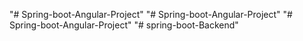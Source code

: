 "# Spring-boot-Angular-Project" 
"# Spring-boot-Angular-Project" 
"# Spring-boot-Angular-Project" 
"# spring-boot-Backend" 
